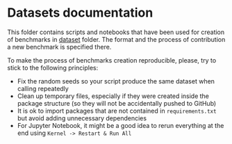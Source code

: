 # Datasets documentation

This folder contains scripts and notebooks that have been used for creation of benchmarks in [dataset](../dataset/) folder. The format and the process of contribution a new benchmark is specified there.

To make the process of benchmarks creation reproducible, please, try to stick to the following principles:

* Fix the random seeds so your script produce the same dataset when calling repeatedly
* Clean up temporary files, especially if they were created inside the package structure (so they will not be accidentally pushed to GitHub) 
* It is ok to import packages that are not contained in `requirements.txt` but avoid adding unnecessary dependencies
* For Jupyter Notebook, it might be a good idea to rerun everything at the end using `Kernel -> Restart & Run All`


